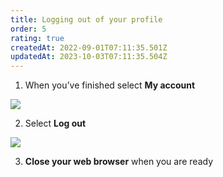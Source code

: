 ```yaml
---
title: Logging out of your profile
order: 5
rating: true
createdAt: 2022-09-01T07:11:35.501Z
updatedAt: 2023-10-03T07:11:35.504Z
---
```

1. When you’ve finished select **My account**

![](/img/editing-profile_1.png)

2. Select **Log out**

![](/img/logging-out_1_n.png)

3. **Close your web browser** when you are ready